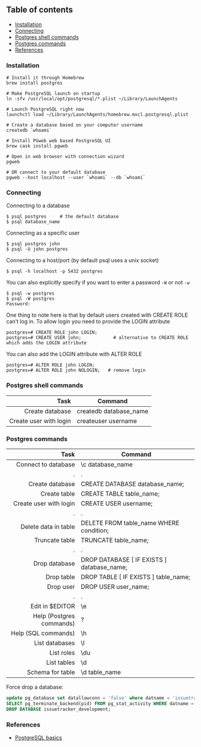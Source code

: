 ## Table of contents

<!-- MarkdownTOC -->

- [Installation](#installation)
- [Connecting](#connecting)
- [Postgres shell commands](#postgres-shell-commands)
- [Postgres commands](#postgres-commands)
- [References](#references)

<!-- /MarkdownTOC -->
 
### Installation

```shell
# Install it through Homebrew
brew install postgres

# Make PostgreSQL launch on startup
ln -sfv /usr/local/opt/postgresql/*.plist ~/Library/LaunchAgents

# Launch PostgreSQL right now
launchctl load ~/Library/LaunchAgents/homebrew.mxcl.postgresql.plist

# Create a database based on your computer username
createdb `whoami`

# Install PGweb web based PostgreSQL UI
brew cask install pgweb

# Open in web browser with connection wizard
pgweb

# OR connect to your default database
pgweb --host localhost --user `whoami` --db `whoami`
```

### Connecting

Connecting to a database

```shell
$ psql postgres     # the default database
$ psql database_name
```

Connecting as a specific user

```shell
$ psql postgres john
$ psql -U john postgres
```

Connecting to a host/port (by default psql uses a unix socket)

```shell
$ psql -h localhost -p 5432 postgres
```

You can also explicitly specify if you want to enter a password `-W` or not `-w`

```shell
$ psql -w postgres
$ psql -W postgres
Password:
```

One thing to note here is that by default users created with CREATE ROLE can’t log in. To allow login you need to provide the LOGIN attribute

```shell
postgres=# CREATE ROLE john LOGIN;
postgres=# CREATE USER john;            # alternative to CREATE ROLE which adds the LOGIN attribute
```

You can also add the LOGIN attribute with ALTER ROLE

```shell
postgres=# ALTER ROLE john LOGIN;
postgres=# ALTER ROLE john NOLOGIN;   # remove login
```

### Postgres shell commands

Task                     | Command
-----------------------: | ----------------------
Create database          | createdb database_name
Create user with login   | createuser username

### Postgres commands

Task                     | Command
-----------------------: | -------------------------------------
Connect to database      | \c database_name
.                        | .
Create database          | CREATE DATABASE database_name;
Create table             | CREATE TABLE table_name;
Create user with login   | CREATE USER username;
.                        | .
Delete data in table     | DELETE FROM table_name WHERE condition;
Truncate table           | TRUNCATE table_name;
.                        | .
Drop database            | DROP DATABASE [ IF EXISTS ] database_name;
Drop table               | DROP TABLE [ IF EXISTS ] table_name;
Drop user                | DROP USER user_name;
.                        | .
Edit in $EDITOR          | \e
Help (Postgres commands) | \?
Help (SQL commands)      | \h
List databases           | \l
List roles               | \du
List tables              | \d
Schema for table         | \d table_name

Force drop a database:

```sql
update pg_database set datallowconn = 'false' where datname = 'issuetracker_development';
SELECT pg_terminate_backend(pid) FROM pg_stat_activity WHERE datname = 'issuetracker_development';
DROP DATABASE issuetracker_development;
```

### References

- [PostgreSQL basics](http://blog.trackets.com/2013/08/19/postgresql-basics-by-example.html)
